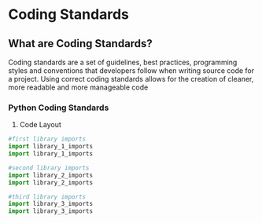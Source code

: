 # Coding Standards
## What are Coding Standards?
Coding standards are a set of guidelines, best practices, programming styles and conventions that developers follow when writing source code for a project. Using correct coding standards allows for the creation of cleaner, more readable and more manageable code

### Python Coding Standards

1. Code Layout
```python
#first library imports
import library_1_imports
import library_1_imports

#second library imports
import library_2_imports
import library_2_imports

#third library imports
import library_3_imports
import library_3_imports